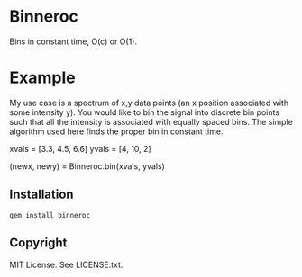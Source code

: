# Binneroc

Bins in constant time, O(c) or O(1).

# Example

My use case is a spectrum of x,y data points (an x position associated with
some intensity y).  You would like to bin the signal into discrete bin points
such that all the intensity is associated with equally spaced bins.  The
simple algorithm used here finds the proper bin in constant time.

xvals = [3.3, 4.5, 6.6]
yvals = [4,    10,   2]

(newx, newy) = Binneroc.bin(xvals, yvals)

## Installation

    gem install binneroc

## Copyright

MIT License.  See LICENSE.txt.

